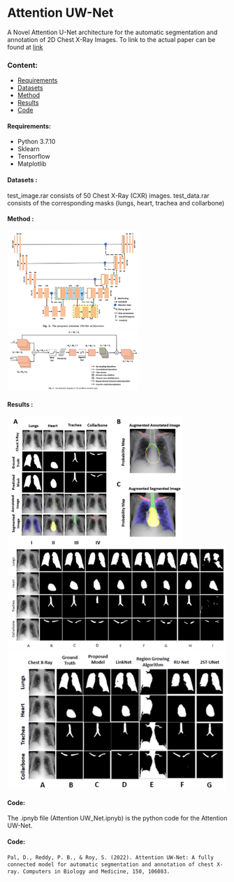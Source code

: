 # Attention UW-Net
A Novel Attention U-Net architecture for the automatic segmentation and annotation of 2D Chest X-Ray Images.
To link to the actual paper can be found at [link](https://www.sciencedirect.com/science/article/abs/pii/S0010482522007910)
### Content:
* [Requirements](#re2q)
* [Datasets](#datasets)
* [Method](#method)
* [Results](#results)
* [Code](#code)

#### <a name='reqs'> Requirements</a>:
* Python 3.7.10
* Sklearn
* Tensorflow
* Matplotlib

#### <a name="datasets"> Datasets </a>:
test_image.rar consists of 50 Chest X-Ray (CXR) images. test_data.rar consists of the corresponding masks (lungs, heart, trachea and collarbone)

#### <a name="method"> Method </a>:
<img src="Docs/uw_net.png" alt="Attention UW-Net architecture" width="300">
<img src="Docs/attention.png" alt="Attention gate architecture" width="300">

#### <a name='results'> Results </a>:
<img src="Docs/output_vis.png" alt="Output visualisation" width="400">
<img src="Docs/results.png" alt="Comparative Analysis part-1" width="500">
<img src="Docs/results_2.png" alt="Comparative Analysis part-2" width="500">

#### <a name='code'> Code</a>:
The .ipnyb file (Attention UW_Net.ipnyb) is the python code for the Attention UW-Net. 

#### <a name='Citation'> Code</a>:
```
Pal, D., Reddy, P. B., & Roy, S. (2022). Attention UW-Net: A fully connected model for automatic segmentation and annotation of chest X-ray. Computers in Biology and Medicine, 150, 106083.
```
